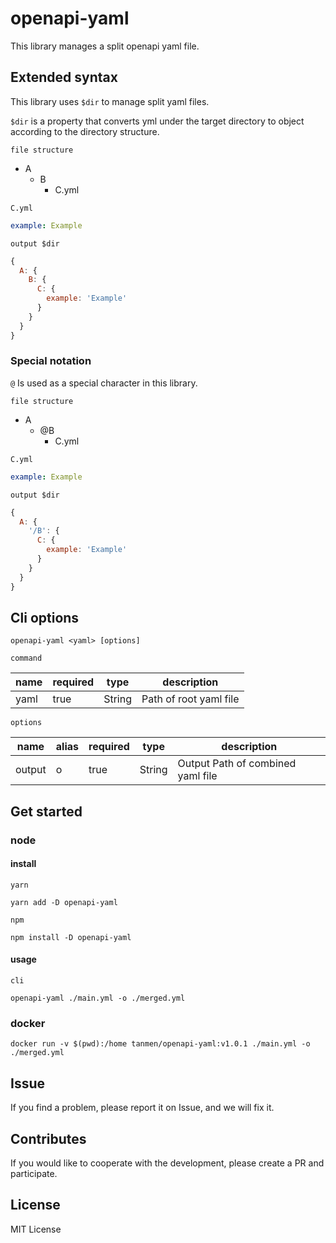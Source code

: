 # openapi-yaml

This library manages a split openapi yaml file.

## Extended syntax
This library uses `$dir` to manage split yaml files.

`$dir` is a property that converts yml under the target directory to object according to the directory structure.

`file structure`
- A
    - B
        - C.yml

`C.yml`
```yaml
example: Example
```

`output $dir`
```javascript
{
  A: {
    B: {
      C: {
        example: 'Example'  
      }  
    }  
  }
}
```

### Special notation

`@` Is used as a special character in this library.

`file structure`
- A
    - @B
        - C.yml

`C.yml`
```yaml
example: Example
```

`output $dir`
```javascript
{
  A: {
    '/B': {
      C: {
        example: 'Example'
      }  
    }  
  }
}
```


## Cli options
```shell script
openapi-yaml <yaml> [options]
```
`command`

| name      | required | type   | description                       | 
| --------- | -------- | ------ | --------------------------------- | 
| yaml      | true     | String | Path of root yaml file            | 


`options`

| name      | alias | required | type   | description                       | 
| --------- | ----- | -------- | ------ | --------------------------------- | 
| output    | o     | true     | String | Output Path of combined yaml file |

## Get started
### node
#### install
`yarn`
```shell script
yarn add -D openapi-yaml
```
`npm`
```shell script
npm install -D openapi-yaml
```

#### usage
`cli`
```shell script
openapi-yaml ./main.yml -o ./merged.yml  
```

### docker
```shell script
docker run -v $(pwd):/home tanmen/openapi-yaml:v1.0.1 ./main.yml -o ./merged.yml  
```

## Issue
If you find a problem, please report it on Issue, and we will fix it.

## Contributes
If you would like to cooperate with the development, please create a PR and participate.

## License
MIT License
